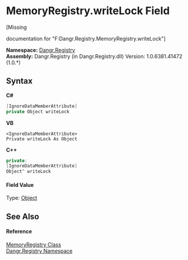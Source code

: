 # MemoryRegistry.writeLock Field
 

\[Missing <summary> documentation for "F:Dangr.Registry.MemoryRegistry.writeLock"\]

**Namespace:**&nbsp;<a href="N_Dangr_Registry">Dangr.Registry</a><br />**Assembly:**&nbsp;Dangr.Registry (in Dangr.Registry.dll) Version: 1.0.6381.41472 (1.0.*)

## Syntax

**C#**<br />
``` C#
[IgnoreDataMemberAttribute]
private Object writeLock
```

**VB**<br />
``` VB
<IgnoreDataMemberAttribute>
Private writeLock As Object
```

**C++**<br />
``` C++
private:
[IgnoreDataMemberAttribute]
Object^ writeLock
```


#### Field Value
Type: <a href="http://msdn2.microsoft.com/en-us/library/e5kfa45b" target="_blank">Object</a>

## See Also


#### Reference
<a href="T_Dangr_Registry_MemoryRegistry">MemoryRegistry Class</a><br /><a href="N_Dangr_Registry">Dangr.Registry Namespace</a><br />